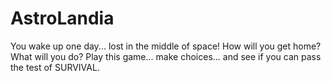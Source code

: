 # AstroLandia
You wake up one day... lost in the middle of space! How will you get home? What will you do? Play this game... make choices... and see if you can pass the test of SURVIVAL.

